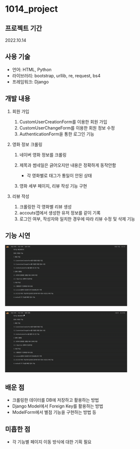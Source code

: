 # 1014_project

## 프로젝트 기간

2022.10.14

## 사용 기술

- 언어: HTML, Python
- 라이브러리: bootstrap, urllib, re, request, bs4
- 프레임워크: Django

## 개발 내용

1. 회원 가입
   
   1. CustomUserCreationForm를 이용한 회원 가입
   2. CustomUserChangeForm를 이용한 회원 정보 수정
   3. AuthenticationForm을 통한 로그인 기능

2. 영화 정보 크롤링
   
   1. 네이버 영화 정보를 크롤링
   
   2. 제목과 썸네일은 긁어오지만 내용은 정확하게 동작안함
      
      - 각 영화별로 태그가 통일이 안된 상태
   
   3. 영화 세부 페이지, 리뷰 작성 기능 구현

3. 리뷰 작성
   
   1. 크롤링한 각 영화별 리뷰 생성   
   2. accouts앱에서 생성한 유저 정보를 같이 기록
   3. 로그인 여부, 작성자와 일치한 경우에 따라 리뷰 수정 및 삭제 기능

## 기능 시연

![ezgif-1-e4bf311481.gif](assets/c0588cd43b350b9ef0ecd3962175e02f72dd0d66.gif)

![ezgif-1-0b002c0f44.gif](assets/b9884fdf23050a030c57c9c0fe527b7d2d00ded6.gif)

## 배운 점

- 크롤링한 데이터를 DB에 저장하고 활용하는 방법
- Django Model에서 Foreign Key를 활용하는 방법
- ModelForm에서 별점 기능을 구현하는 방법 등

## 미흡한 점

- 각 기능별 페이지 이동 방식에 대한 기획 필요
